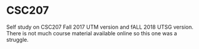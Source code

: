# CSC207
Self study on CSC207 Fall 2017 UTM version and fALL 2018 UTSG version. There is not much course material available online so this one was a struggle.
